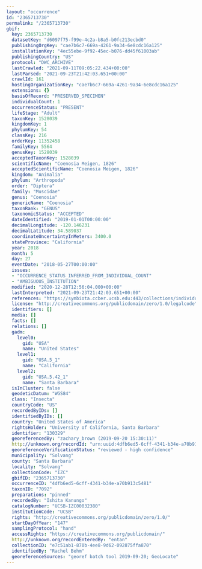 ```yaml
---
layout: "occurrence"
id: "2365713730"
permalink: "/2365713730"
gbif:
  key: 2365713730
  datasetKey: "d6097f75-f99e-4c2a-b8a5-b0fc213ecbd0"
  publishingOrgKey: "cae7b6c7-669a-4261-9a34-6e8cdc16a125"
  installationKey: "4ec55ebe-9f92-45ec-b076-dd45f61003ab"
  publishingCountry: "US"
  protocol: "DWC_ARCHIVE"
  lastCrawled: "2021-09-11T09:05:22.434+00:00"
  lastParsed: "2021-09-23T21:42:03.651+00:00"
  crawlId: 161
  hostingOrganizationKey: "cae7b6c7-669a-4261-9a34-6e8cdc16a125"
  extensions: {}
  basisOfRecord: "PRESERVED_SPECIMEN"
  individualCount: 1
  occurrenceStatus: "PRESENT"
  lifeStage: "Adult"
  taxonKey: 1528039
  kingdomKey: 1
  phylumKey: 54
  classKey: 216
  orderKey: 11352458
  familyKey: 5564
  genusKey: 1528039
  acceptedTaxonKey: 1528039
  scientificName: "Coenosia Meigen, 1826"
  acceptedScientificName: "Coenosia Meigen, 1826"
  kingdom: "Animalia"
  phylum: "Arthropoda"
  order: "Diptera"
  family: "Muscidae"
  genus: "Coenosia"
  genericName: "Coenosia"
  taxonRank: "GENUS"
  taxonomicStatus: "ACCEPTED"
  dateIdentified: "2019-01-01T00:00:00"
  decimalLongitude: -120.146231
  decimalLatitude: 34.589037
  coordinateUncertaintyInMeters: 3400.0
  stateProvince: "California"
  year: 2018
  month: 5
  day: 27
  eventDate: "2018-05-27T00:00:00"
  issues:
  - "OCCURRENCE_STATUS_INFERRED_FROM_INDIVIDUAL_COUNT"
  - "AMBIGUOUS_INSTITUTION"
  modified: "2020-12-28T12:56:04.000+00:00"
  lastInterpreted: "2021-09-23T21:42:03.651+00:00"
  references: "https://symbiota.ccber.ucsb.edu:443/collections/individual/index.php?occid=130329"
  license: "http://creativecommons.org/publicdomain/zero/1.0/legalcode"
  identifiers: []
  media: []
  facts: []
  relations: []
  gadm:
    level0:
      gid: "USA"
      name: "United States"
    level1:
      gid: "USA.5_1"
      name: "California"
    level2:
      gid: "USA.5.42_1"
      name: "Santa Barbara"
  isInCluster: false
  geodeticDatum: "WGS84"
  class: "Insecta"
  countryCode: "US"
  recordedByIDs: []
  identifiedByIDs: []
  country: "United States of America"
  rightsHolder: "University of California, Santa Barbara"
  identifier: "130329"
  georeferencedBy: "zachary_brown (2019-09-20 15:30:11)"
  http://unknown.org/recordId: "urn:uuid:4dfb6ed5-6cff-4341-b34e-a70b913c5481"
  georeferenceVerificationStatus: "reviewed - high confidence"
  municipality: "Solvang"
  county: "Santa Barbara"
  locality: "Solvang"
  collectionCode: "IZC"
  gbifID: "2365713730"
  occurrenceID: "4dfb6ed5-6cff-4341-b34e-a70b913c5481"
  taxonID: "7092"
  preparations: "pinned"
  recordedBy: "Ishita Kanungo"
  catalogNumber: "UCSB-IZC00032380"
  institutionCode: "UCSB"
  rights: "http://creativecommons.org/publicdomain/zero/1.0/"
  startDayOfYear: "147"
  samplingProtocol: "hand"
  accessRights: "https://creativecommons.org/publicdomain/"
  http://unknown.org/recordEnteredBy: "entan"
  collectionID: "e7c51ab1-870b-4ee8-9d62-092875ffa870"
  identifiedBy: "Rachel Behm"
  georeferenceSources: "georef batch tool 2019-09-20; GeoLocate"
---
```

